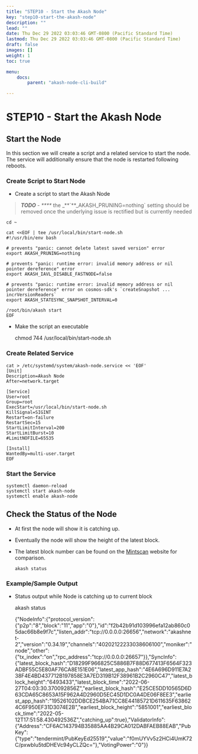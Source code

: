 ```yaml
---
title: "STEP10 - Start the Akash Node"
key: "step10-start-the-akash-node"
description: ""
lead: ""
date: Thu Dec 29 2022 03:03:46 GMT-0800 (Pacific Standard Time)
lastmod: Thu Dec 29 2022 03:03:46 GMT-0800 (Pacific Standard Time)
draft: false
images: []
weight: 1
toc: true

menu:
    docs:
        parent: "akash-node-cli-build"

---
```

STEP10 - Start the Akash Node
=============================

Start the Node
--------------

In this section we will create a script and a related service to start the node. The service will additionally ensure that the node is restarted following reboots.

### Create Script to Start Node

*   Create a script to start the Akash Node

> _**TODO**_ - _\*\*\*\*_ the \_\*\*\`\*\*\_AKASH\_PRUNING=nothing\` setting should be removed once the underlying issue is rectified but is currently needed

    cd ~
    
    cat <<EOF | tee /usr/local/bin/start-node.sh
    #!/usr/bin/env bash
    
    # prevents "panic: cannot delete latest saved version" error
    export AKASH_PRUNING=nothing
    
    # prevents "panic: runtime error: invalid memory address or nil pointer dereference" error
    export AKASH_IAVL_DISABLE_FASTNODE=false
    
    # prevents "panic: runtime error: invalid memory address or nil pointer dereference" error on cosmos-sdk's `createSnapshot ... incrVersionReaders`
    export AKASH_STATESYNC_SNAPSHOT_INTERVAL=0
    
    /root/bin/akash start
    EOF
    

*   Make the script an executable

    chmod 744 /usr/local/bin/start-node.sh
    

### Create Related Service

    cat > /etc/systemd/system/akash-node.service << 'EOF'
    [Unit]
    Description=Akash Node
    After=network.target
    
    [Service]
    User=root
    Group=root
    ExecStart=/usr/local/bin/start-node.sh
    KillSignal=SIGINT
    Restart=on-failure
    RestartSec=15
    StartLimitInterval=200
    StartLimitBurst=10
    #LimitNOFILE=65535
    
    [Install]
    WantedBy=multi-user.target
    EOF
    

### Start the Service

    systemctl daemon-reload
    systemctl start akash-node
    systemctl enable akash-node
    

Check the Status of the Node
----------------------------

*   At first the node will show it is catching up.
    
*   Eventually the node will show the height of the latest block.
    
*   The latest block number can be found on the [Mintscan](https://www.mintscan.io/akash) website for comparison.
    
        akash status
        
    

### Example/Sample Output

*   Status output while Node is catching up to current block

    akash status
    
    {"NodeInfo":{"protocol_version":{"p2p":"8","block":"11","app":"0"},"id":"f2b42b91d103996efa12ab860c05dac66b8e9f7c","listen_addr":"tcp://0.0.0.0:26656","network":"akashnet-2","version":"0.34.19","channels":"40202122233038606100","moniker":"node","other":{"tx_index":"on","rpc_address":"tcp://0.0.0.0:26657"}},"SyncInfo":{"latest_block_hash":"D18299F966825C5886B7F88D677413F6564F323ADBF55C5E80AF76CA8E151E06","latest_app_hash":"4E6A696D911E7A238F4E4BD437712B197858E3A7ED319B12F38961B2C2960C47","latest_block_height":"6493433","latest_block_time":"2022-06-27T04:03:30.370092856Z","earliest_block_hash":"E25CE5DD10565D6D63CDA65C8653A15F962A4D2960D5EC45D1DC0A4DE06F8EE3","earliest_app_hash":"19526102DDBCE254BA71CC8E44185721D611635F638624C6F950EF31D3074E2B","earliest_block_height":"5851001","earliest_block_time":"2022-05-12T17:51:58.430492536Z","catching_up":true},"ValidatorInfo":{"Address":"CF6AC143794B35885AA4B29CA012DABFAEB88EAB","PubKey":{"type":"tendermint/PubKeyEd25519","value":"f0mUYVv5z2HCi4UmK72C/pxwbIu5tdDHEVc94yCLZQc="},"VotingPower":"0"}}